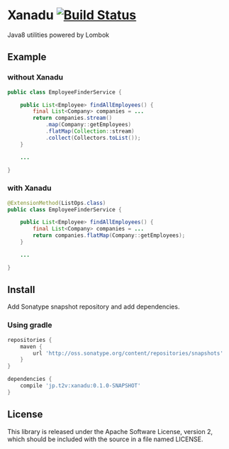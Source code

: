 # Xanadu [![Build Status](https://travis-ci.org/gakuzzzz/xanadu.svg)](https://travis-ci.org/gakuzzzz/xanadu)

Java8 utilities powered by Lombok

## Example

### without Xanadu

```java
public class EmployeeFinderService {

    public List<Employee> findAllEmployees() {
        final List<Company> companies = ...
        return companies.stream()
            .map(Company::getEmployees)
            .flatMap(Collection::stream)
            .collect(Collectors.toList());
    }

    ...

}
```

### with Xanadu

```java
@ExtensionMethod(ListOps.class)
public class EmployeeFinderService {

    public List<Employee> findAllEmployees() {
        final List<Company> companies = ...
        return companies.flatMap(Company::getEmployees);
    }

    ...

}
```

## Install

Add Sonatype snapshot repository and add dependencies.

### Using gradle

```groovy
repositories {
    maven {
        url 'http://oss.sonatype.org/content/repositories/snapshots'
    }
}

dependencies {
    compile 'jp.t2v:xanadu:0.1.0-SNAPSHOT'
}
```


## License

This library is released under the Apache Software License, version 2, which should be included with the source in a file named LICENSE.
